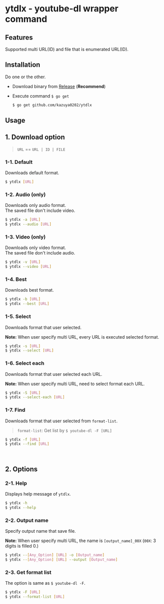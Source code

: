 # ytdlx - youtube-dl wrapper command

## Features

Supported multi URL(ID) and file that is enumerated URL(ID).

## Installation

Do one or the other.

+ Download binary from [Release](https://github.com/kazuya0202/ytdlx/releases) (**Recommend**)

+ Execute command `$ go get`

  ```sh
  $ go get github.com/kazuya0202/ytdlx
  ```

## Usage

## 1. Download option

> `URL` == `URL | ID | FILE`

### 1-1. Default

Downloads default format.

```sh
$ ytdlx [URL]
```

### 1-2. Audio (only)

Downloads only audio format.  
The saved file don't include video.

```sh
$ ytdlx -a [URL]
$ ytdlx --audio [URL]
```

### 1-3. Video (only)

Downloads only video format.  
The saved file don't include audio.

```sh
$ ytdlx -v [URL]
$ ytdlx --video [URL]
```

### 1-4. Best

Downloads best format.

```sh
$ ytdlx -b [URL]
$ ytdlx --best [URL]
```

### 1-5. Select

Downloads format that user selected.

**Note:** When user specify multi URL, every URL is executed selected format.

```sh
$ ytdlx -s [URL]
$ ytdlx --select [URL]
```



### 1-6. Select each

Downloads format that user selected each URL.

**Note:** When user specify multi URL, need to select format each URL.

```sh
$ ytdlx -S [URL]
$ ytdlx --select-each [URL]
```

### 1-7. Find

Downloads format that user selected from `format-list`.

> `format-list`: Get list by `$ youtube-dl -F [URL]`

```sh
$ ytdlx -f [URL]
$ ytdlx --find [URL]
```

<br>

## 2. Options

### 2-1. Help

Displays help message of `ytdlx`.

```sh
$ ytdlx -h
$ ytdlx --help
```

### 2-2. Output name

Specify output name that save file.

**Note:** When user specify multi URL, the name is `[output_name]_00X` (`00X`: 3 digits is filled 0.)

```sh
$ ytdlx --[Any_Option] [URL] -o [Output_name]
$ ytdlx --[Any_Option] [URL] --output [Output_name]
```

### 2-3. Get format list

The option is same as `$ youtube-dl -F`.

```sh
$ ytdlx -F [URL]
$ ytdlx --format-list [URL]
```

